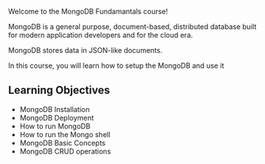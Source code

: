 Welcome to the MongoDB Fundamantals course!

MongoDB is a general purpose, document-based, distributed database built for modern application developers and for the cloud era.

MongoDB stores data in JSON-like documents.

In this course, you will learn how to setup the MongoDB and use it

## Learning Objectives

* MongoDB Installation
* MongoDB Deployment
* How to run MongoDB
* How to run the Mongo shell
* MongoDB Basic Concepts
* MongoDB CRUD operations